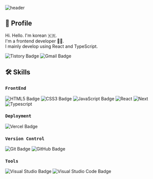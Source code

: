 ![header](https://capsule-render.vercel.app/api?type=soft&color=19c59d&height=100&section=header&text=Welcome%20Codiving's%20Github&fontSize=40)

## 👋 Profile

Hi. Hello. I'm korean 🇰🇷.  
I'm a frontend developer 🧑‍💻.  
I mainly develop using React and TypeScript.

![Tistory Badge](https://img.shields.io/badge/Tistory-83c997.svg?style=for-the-badge&logo=Bloglovin&link="https://codiving.kr")
![Gmail Badge](https://img.shields.io/badge/codivingmoon@gmail.com-white?style=for-the-badge&logo=Gmail)

## 🛠 Skills

### `FrontEnd`

![HTML5 Badge](https://img.shields.io/badge/HTML5-E34F26.svg?style=for-the-badge&logo=HTML5&logoColor=white) ![CSS3 Badge](https://img.shields.io/badge/CSS3-1572B6.svg?style=for-the-badge&logo=CSS3) ![JavaScript Badge](https://img.shields.io/badge/JavaScript-F7DF1E.svg?style=for-the-badge&logo=JavaScript&logoColor=white) ![React](https://img.shields.io/badge/react-%2361DAFB.svg?style=for-the-badge&logo=react&logoColor=black) ![Next](https://img.shields.io/badge/Next-black.svg?style=for-the-badge&logo=Next.js&logoColor=fff) ![Typescript](https://img.shields.io/badge/typescript-%233178C6.svg?style=for-the-badge&logo=typescript&logoColor=black)

### `Deployment`

![Vercel Badge](https://img.shields.io/badge/Vercel-000000?style=for-the-badge&logo=Vercel)

### `Version Control`

![Git Badge](https://img.shields.io/badge/Git-F05032?style=for-the-badge&logo=Git&logoColor=white) ![GitHub Badge](https://img.shields.io/badge/GitHub-181717?style=for-the-badge&logo=GitHub)

### `Tools`

![Visual Studio Badge](https://img.shields.io/badge/Visual%20Studio-5C2D91?style=for-the-badge&logo=Visual%20Studio) ![Visual Studio Code Badge](https://img.shields.io/badge/Visual%20Studio%20Code-007ACC?style=for-the-badge&logo=Visual%20Studio%20Code)
